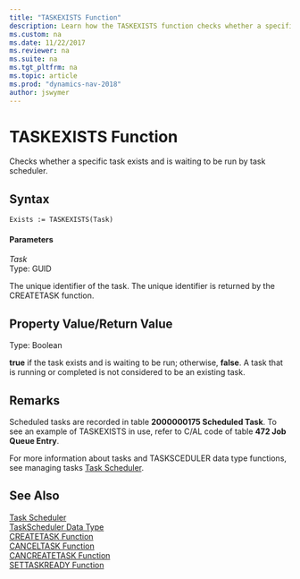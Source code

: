 ```yaml
---
title: "TASKEXISTS Function"
description: Learn how the TASKEXISTS function checks whether a specific task exists and is waiting to be run by task scheduler. 
ms.custom: na
ms.date: 11/22/2017
ms.reviewer: na
ms.suite: na
ms.tgt_pltfrm: na
ms.topic: article
ms.prod: "dynamics-nav-2018"
author: jswymer
---
```

# TASKEXISTS Function
Checks whether a specific task exists and is waiting to be run by task scheduler.  

## Syntax  

```  
Exists := TASKEXISTS(Task)  
```  

#### Parameters  
 *Task*  
 Type: GUID  

 The unique identifier of the task. The unique identifier is returned by the CREATETASK function.  

## Property Value/Return Value  
 Type: Boolean  

 **true** if the task exists and is waiting to be run; otherwise, **false**. A task that is running or completed is not considered to be an existing task.   

## Remarks  

Scheduled tasks are recorded in table **2000000175 Scheduled Task**. To see an example of TASKEXISTS in use, refer to C/AL code of table **472 Job Queue Entry**.  

For more information about tasks and TASKSCEDULER data type functions, see managing tasks [Task Scheduler](Task-Scheduler.md).  

## See Also   
 [Task Scheduler](Task-Scheduler.md)  
 [TaskScheduler Data Type](TaskScheduler-Data-Type.md)   
 [CREATETASK Function](CREATETASK-Function.md)   
 [CANCELTASK Function](CANCELTASK-Function.md)  
 [CANCREATETASK Function](CANCREATETASK-Function.md)   
 [SETTASKREADY Function](SETTASKREADY-Function.md)
